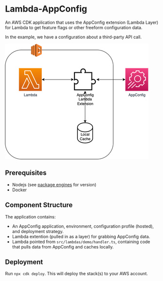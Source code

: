 # Lambda-AppConfig

An AWS CDK application that uses the AppConfig extension (Lambda Layer) for Lambda to get feature flags or other freeform configuration data.

In the example, we have a configuration about a third-party API call.

![](docs/diagram.png)

## Prerequisites

* Nodejs (see [package engines](package.json) for version)
* Docker

## Component Structure

The application contains:
* An AppConfig application, environment, configuration profile (hosted), and deployment strategy.
* Lambda extention (pulled in as a layer) for grabbing AppConfig data. 
* Lambda pointed from `src/lambdas/demo/handler.ts`, containing code that pulls data from AppConfig and caches locally.

## Deployment

Run `npx cdk deploy`. This will deploy the stack(s) to your AWS account.
